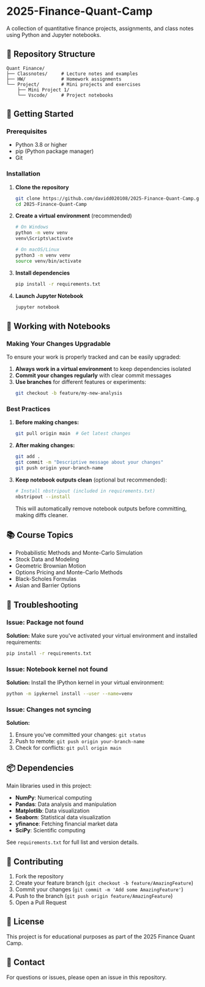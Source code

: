 # 2025-Finance-Quant-Camp

A collection of quantitative finance projects, assignments, and class notes using Python and Jupyter notebooks.

## 📁 Repository Structure

```
Quant Finance/
├── Classnotes/     # Lecture notes and examples
├── HW/             # Homework assignments
└── Project/        # Mini projects and exercises
    ├── Mini Project 1/
    └── Vscode/     # Project notebooks
```

## 🚀 Getting Started

### Prerequisites

- Python 3.8 or higher
- pip (Python package manager)
- Git

### Installation

1. **Clone the repository**
   ```bash
   git clone https://github.com/davidd020108/2025-Finance-Quant-Camp.git
   cd 2025-Finance-Quant-Camp
   ```

2. **Create a virtual environment** (recommended)
   ```bash
   # On Windows
   python -m venv venv
   venv\Scripts\activate

   # On macOS/Linux
   python3 -m venv venv
   source venv/bin/activate
   ```

3. **Install dependencies**
   ```bash
   pip install -r requirements.txt
   ```

4. **Launch Jupyter Notebook**
   ```bash
   jupyter notebook
   ```

## 📝 Working with Notebooks

### Making Your Changes Upgradable

To ensure your work is properly tracked and can be easily upgraded:

1. **Always work in a virtual environment** to keep dependencies isolated
2. **Commit your changes regularly** with clear commit messages
3. **Use branches** for different features or experiments:
   ```bash
   git checkout -b feature/my-new-analysis
   ```

### Best Practices

1. **Before making changes:**
   ```bash
   git pull origin main  # Get latest changes
   ```

2. **After making changes:**
   ```bash
   git add .
   git commit -m "Descriptive message about your changes"
   git push origin your-branch-name
   ```

3. **Keep notebook outputs clean** (optional but recommended):
   ```bash
   # Install nbstripout (included in requirements.txt)
   nbstripout --install
   ```
   This will automatically remove notebook outputs before committing, making diffs cleaner.

## 📚 Course Topics

- Probabilistic Methods and Monte-Carlo Simulation
- Stock Data and Modeling
- Geometric Brownian Motion
- Options Pricing and Monte-Carlo Methods
- Black-Scholes Formulas
- Asian and Barrier Options

## 🔧 Troubleshooting

### Issue: Package not found
**Solution:** Make sure you've activated your virtual environment and installed requirements:
```bash
pip install -r requirements.txt
```

### Issue: Notebook kernel not found
**Solution:** Install the IPython kernel in your virtual environment:
```bash
python -m ipykernel install --user --name=venv
```

### Issue: Changes not syncing
**Solution:** 
1. Ensure you've committed your changes: `git status`
2. Push to remote: `git push origin your-branch-name`
3. Check for conflicts: `git pull origin main`

## 📦 Dependencies

Main libraries used in this project:
- **NumPy**: Numerical computing
- **Pandas**: Data analysis and manipulation
- **Matplotlib**: Data visualization
- **Seaborn**: Statistical data visualization
- **yfinance**: Fetching financial market data
- **SciPy**: Scientific computing

See `requirements.txt` for full list and version details.

## 🤝 Contributing

1. Fork the repository
2. Create your feature branch (`git checkout -b feature/AmazingFeature`)
3. Commit your changes (`git commit -m 'Add some AmazingFeature'`)
4. Push to the branch (`git push origin feature/AmazingFeature`)
5. Open a Pull Request

## 📄 License

This project is for educational purposes as part of the 2025 Finance Quant Camp.

## 📧 Contact

For questions or issues, please open an issue in this repository.